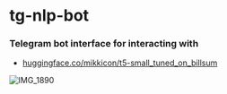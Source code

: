 # tg-nlp-bot
### Telegram bot interface for interacting with 
- [huggingface.co/mikkicon/t5-small_tuned_on_billsum](https://huggingface.co/mikkicon/t5-small_tuned_on_billsum)

![IMG_1890](https://user-images.githubusercontent.com/29481776/235008622-5987e947-1a46-4f01-aa9f-e429d5417ce1.PNG)
